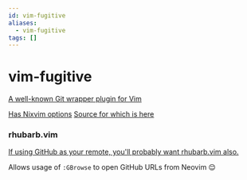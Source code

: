 ```yaml
---
id: vim-fugitive
aliases:
  - vim-fugitive
tags: []
---
```


# vim-fugitive

[A well-known Git wrapper plugin for Vim](https://github.com/tpope/vim-fugitive/)

[Has Nixvim options](https://nix-community.github.io/nixvim/plugins/fugitive.html#fugitive)
[Source for which is here](https://github.com/nix-community/nixvim/blob/main/plugins/by-name/fugitive/default.nix)

### rhubarb.vim

[If using GitHub as your remote, you'll probably want rhubarb.vim also.](https://github.com/tpope/vim-rhubarb)

Allows usage of `:GBrowse` to open GitHub URLs from Neovim 😌

